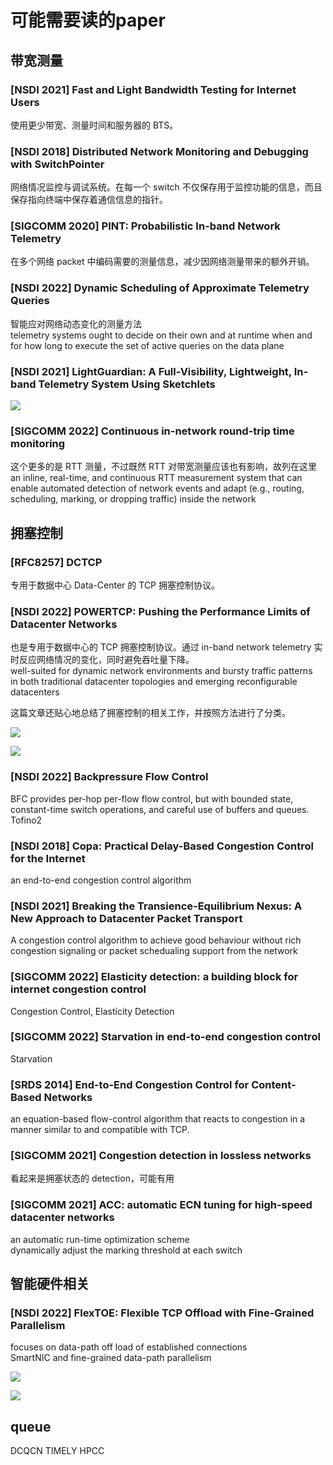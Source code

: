 # 可能需要读的paper

## 带宽测量
### [NSDI 2021] Fast and Light Bandwidth Testing for Internet Users
使用更少带宽、测量时间和服务器的 BTS。

### [NSDI 2018] Distributed Network Monitoring and Debugging with SwitchPointer
网络情况监控与调试系统。在每一个 switch 不仅保存用于监控功能的信息，而且保存指向终端中保存着通信信息的指针。

### [SIGCOMM 2020] PINT: Probabilistic In-band Network Telemetry
在多个网络 packet 中编码需要的测量信息，减少因网络测量带来的额外开销。

### [NSDI 2022] Dynamic Scheduling of Approximate Telemetry Queries
智能应对网络动态变化的测量方法  
telemetry systems ought to decide on their own and at runtime when and for how long to execute the set of active queries on the data plane

### [NSDI 2021] LightGuardian: A Full-Visibility, Lightweight, In-band Telemetry System Using Sketchlets

![](_v_images/20220824153156338_25893.png)

### [SIGCOMM 2022] Continuous in-network round-trip time monitoring
这个更多的是 RTT 测量，不过既然 RTT 对带宽测量应该也有影响，故列在这里  
an inline, real-time, and continuous RTT measurement system that can enable automated detection of network events and adapt (e.g., routing, scheduling, marking, or dropping traffic) inside the network

## 拥塞控制
### [RFC8257] DCTCP
专用于数据中心 Data-Center 的 TCP 拥塞控制协议。

### [NSDI 2022] POWERTCP: Pushing the Performance Limits of Datacenter Networks
也是专用于数据中心的 TCP 拥塞控制协议。通过 in-band network telemetry 实时反应网络情况的变化，同时避免吞吐量下降。  
well-suited for dynamic network environments and bursty traffic patterns  
in both traditional datacenter topologies and emerging reconfigurable datacenters

这篇文章还贴心地总结了拥塞控制的相关工作，并按照方法进行了分类。

![](_v_images/20220823151315401_22918.png)

![](_v_images/20220823151331119_30140.png)

### [NSDI 2022] Backpressure Flow Control
BFC provides per-hop per-flow flow control, but with bounded state, constant-time switch operations, and careful use of buffers and queues.  
Tofino2

### [NSDI 2018] Copa: Practical Delay-Based Congestion Control for the Internet
an end-to-end congestion control algorithm

### [NSDI 2021] Breaking the Transience-Equilibrium Nexus: A New Approach to Datacenter Packet Transport
A congestion control algorithm to achieve good behaviour without rich congestion signaling or packet schedualing support from the network

### [SIGCOMM 2022] Elasticity detection: a building block for internet congestion control
Congestion Control, Elasticity Detection

### [SIGCOMM 2022] Starvation in end-to-end congestion control
Starvation

### [SRDS 2014] End-to-End Congestion Control for Content-Based Networks
an equation-based flow-control algorithm that reacts to congestion in a manner similar to and compatible with TCP.

### [SIGCOMM 2021] Congestion detection in lossless networks
看起来是拥塞状态的 detection，可能有用

### [SIGCOMM 2021] ACC: automatic ECN tuning for high-speed datacenter networks
an automatic run-time optimization scheme  
dynamically adjust the marking threshold at each switch

## 智能硬件相关

### [NSDI 2022] FlexTOE: Flexible TCP Offload with Fine-Grained Parallelism
focuses on data-path off load of established connections  
SmartNIC and fine-grained data-path parallelism

![](_v_images/20220823152103400_12920.png)

![](_v_images/20220823152123342_1048.png)


## queue
DCQCN
TIMELY
HPCC

